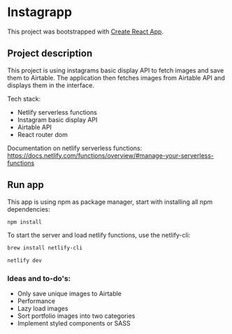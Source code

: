 # Instagrapp

This project was bootstrapped with [Create React App](https://github.com/facebookincubator/create-react-app).

## Project description

This project is using instagrams basic display API to fetch images and save them to Airtable. 
The application then fetches images from Airtable API and displays them in the interface.

Tech stack:
- Netlify serverless functions
- Instagram basic display API
- Airtable API
- React router dom

Documentation on netlify serverless functions:
https://docs.netlify.com/functions/overview/#manage-your-serverless-functions

## Run app

This app is using npm as package manager, start with installing all npm dependencies:

```bash
npm install
```

To start the server and load netlify functions, use the netlify-cli:

```bash
brew install netlify-cli
```

```bash 
netlify dev
```

### Ideas and to-do's:

- Only save unique images to Airtable 
- Performance 
- Lazy load images 
- Sort portfolio images into two categories
- Implement styled components or SASS
